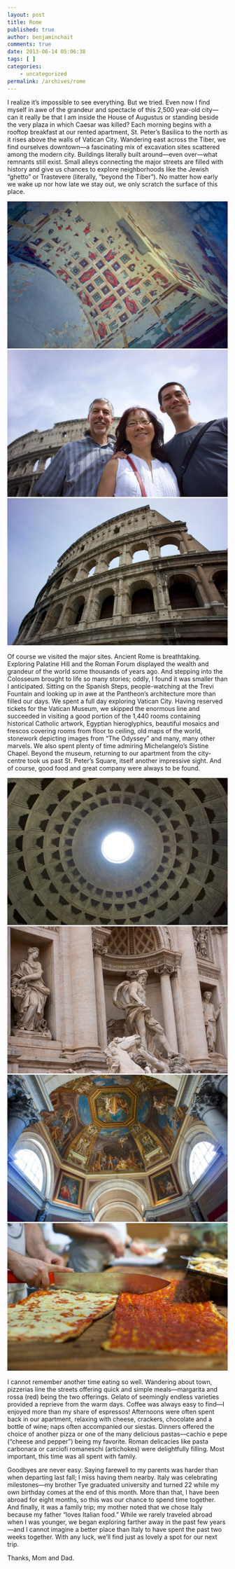 ```yaml
---
layout: post
title: Rome
published: true
author: benjaminchait
comments: true
date: 2013-06-14 05:06:38
tags: [ ]
categories:
    - uncategorized
permalink: /archives/rome
---
```

I realize it’s impossible to see everything. But we tried. Even now I find myself in awe of the grandeur and spectacle of this 2,500 year-old city—can it really be that I am inside the House of Augustus or standing beside the very plaza in which Caesar was killed? Each morning begins with a rooftop breakfast at our rented apartment, St. Peter’s Basilica to the north as it rises above the walls of Vatican City. Wandering east across the Tiber, we find ourselves downtown—a fascinating mix of excavation sites scattered among the modern city. Buildings literally built around—even over—what remnants still exist. Small alleys connecting the major streets are filled with history and give us chances to explore neighborhoods like the Jewish “ghetto” or Trastevere (literally, “beyond the Tiber”). No matter how early we wake up nor how late we stay out, we only scratch the surface of this place.


![House of Augustus, Palantine Hill][1]
![Family][2]
![Colosseum][3]

Of course we visited the major sites. Ancient Rome is breathtaking. Exploring Palatine Hill and the Roman Forum displayed the wealth and grandeur of the world some thousands of years ago. And stepping into the Colosseum brought to life so many stories; oddly, I found it was smaller than I anticipated. Sitting on the Spanish Steps, people-watching at the Trevi Fountain and looking up in awe at the Pantheon’s architecture more than filled our days. We spent a full day exploring Vatican City. Having reserved tickets for the Vatican Museum, we skipped the enormous line and succeeded in visiting a good portion of the 1,440 rooms containing historical Catholic artwork, Egyptian hieroglyphics, beautiful mosaics and frescos covering rooms from floor to ceiling, old maps of the world, stonework depicting images from “The Odyssey” and many, many other marvels. We also spent plenty of time admiring Michelangelo’s Sistine Chapel. Beyond the museum, returning to our apartment from the city-centre took us past St. Peter’s Square, itself another impressive sight. And of course, good food and great company were always to be found.


![Trevi Fountain][4]
![Pantheon][5]
![Ceiling somewhere in the Vatican Museum][6]
![Pizza][7]

I cannot remember another time eating so well. Wandering about town, pizzerias line the streets offering quick and simple meals—margarita and rossa (red) being the two offerings. Gelato of seemingly endless varieties provided a reprieve from the warm days. Coffee was always easy to find—I enjoyed more than my share of espressos! Afternoons were often spent back in our apartment, relaxing with cheese, crackers, chocolate and a bottle of wine; naps often accompanied our siestas. Dinners offered the choice of another pizza or one of the many delicious pastas—cachio e pepe (“cheese and pepper”) being my favorite. Roman delicacies like pasta carbonara or carciofi romaneschi (artichokes) were delightfully filling. Most important, this time was all spent with family.

Goodbyes are never easy. Saying farewell to my parents was harder than when departing last fall; I miss having them nearby. Italy was celebrating milestones—my brother Tye graduated university and turned 22 while my own birthday comes at the end of this month. More than that, I have been abroad for eight months, so this was our chance to spend time together. And finally, it was a family trip; my mother noted that we chose Italy because my father “loves Italian food.” While we rarely traveled abroad when I was younger, we began exploring farther away in the past few years—and I cannot imagine a better place than Italy to have spent the past two weeks together. With any luck, we’ll find just as lovely a spot for our next trip.

Thanks, Mom and Dad.

 [1]: /wp-content/uploads/media/img/2013/06-wp/20130618-002634.jpg
 [2]: /wp-content/uploads/media/img/2013/06-wp/20130618-001741.jpg
 [3]: /wp-content/uploads/media/img/2013/06-wp/20130618-001749.jpg
 [4]: /wp-content/uploads/media/img/2013/06-wp/20130618-002653.jpg
 [5]: /wp-content/uploads/media/img/2013/06-wp/20130618-002646.jpg
 [6]: /wp-content/uploads/media/img/2013/06-wp/20130618-002000.jpg
 [7]: /wp-content/uploads/media/img/2013/06-wp/20130618-002108.jpg
